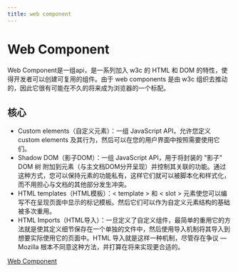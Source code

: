 ```yaml
---
title: web component
---
```


# Web Component

Web Component是一组api，是一系列加入 w3c 的 HTML 和 DOM 的特性，使得开发者可以创建可复用的组件。由于 web components 是由 w3c 组织去推动的，因此它很有可能在不久的将来成为浏览器的一个标配。

## 核心

- Custom elements（自定义元素）：一组 JavaScript API，允许您定义 custom elements 及其行为，然后可以在您的用户界面中按照需要使用它们。
- Shadow DOM（影子DOM）：一组 JavaScript API，用于将封装的 "影子" DOM 树 附加到元素（与主文档DOM分开呈现）并控制其关联的功能。通过这种方式，您可以保持元素的功能私有，这样它们就可以被脚本化和样式化，而不用担心与文档的其他部分发生冲突。
- HTML templates（HTML模板）：< template > 和 < slot > 元素使您可以编写不在呈现页面中显示的标记模板。然后它们可以作为自定义元素结构的基础被多次重用。
- HTML Imports（HTML导入）：一旦定义了自定义组件，最简单的重用它的方法就是使其定义细节保存在一个单独的文件中，然后使用导入机制将其导入到想要实际使用它的页面中。HTML 导入就是这样一种机制，尽管存在争议 — Mozilla 根本不同意这种方法，并打算在将来实现更合适的。


[Web Component](https://juejin.cn/post/7045194698226401310)
